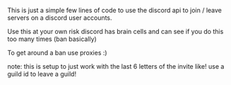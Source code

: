 This is just a simple few lines of code to use the discord api to join / leave servers on a discord user accounts.

Use this at your own risk discord has brain cells and can see if you do this too many times (ban basically)

To get around a ban use proxies :)

note: this is setup to just work with the last 6 letters of the invite like! use a guild id to leave a guild!